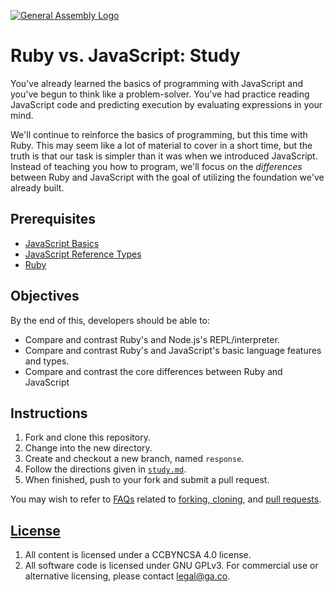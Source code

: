 [![General Assembly Logo](https://camo.githubusercontent.com/1a91b05b8f4d44b5bbfb83abac2b0996d8e26c92/687474703a2f2f692e696d6775722e636f6d2f6b6538555354712e706e67)](https://generalassemb.ly/education/web-development-immersive)

# Ruby vs. JavaScript: Study

You've already learned the basics of programming with JavaScript and you've
begun to think like a problem-solver. You've had practice reading JavaScript
code and predicting execution by evaluating expressions in your mind.

We'll continue to reinforce the basics of programming, but this time with Ruby.
This may seem like a lot of material to cover in a short time, but the truth is
that our task is simpler than it was when we introduced JavaScript. Instead of
teaching you how to program, we'll focus on the *differences* between Ruby and
JavaScript with the goal of utilizing the foundation we've already built.

## Prerequisites

-   [JavaScript Basics](https://github.com/ga-wdi-boston/js-basics)
-   [JavaScript Reference Types](https://github.com/ga-wdi-boston/js-reference-types)
-   [Ruby](https://github.com/ga-wdi-boston/ruby)

## Objectives

By the end of this, developers should be able to:

-   Compare and contrast Ruby's and Node.js's REPL/interpreter.
-   Compare and contrast Ruby's and JavaScript's basic language features and
    types.
-   Compare and contrast the core differences between Ruby and JavaScript

## Instructions

1.  Fork and clone this repository.
1.  Change into the new directory.
1.  Create and checkout a new branch, named `response`.
1.  Follow the directions given in [`study.md`](study.md).
1.  When finished, push to your fork and submit a pull request.

You may wish to refer to [FAQs](https://github.com/ga-wdi-boston/meta/wiki/)
related to [forking,
cloning](https://github.com/ga-wdi-boston/meta/wiki/ForkAndClone), and [pull
requests](https://github.com/ga-wdi-boston/meta/wiki/PullRequest).

## [License](LICENSE)

1.  All content is licensed under a CC­BY­NC­SA 4.0 license.
1.  All software code is licensed under GNU GPLv3. For commercial use or
    alternative licensing, please contact legal@ga.co.
